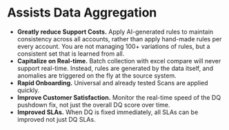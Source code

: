 # Assists Data Aggregation



* **Greatly reduce Support Costs.**  Apply AI-generated rules to maintain consistency across all accounts, rather than apply hand-made rules per every account.  You are not managing 100+ variations of rules, but a consistent set that is learned from all. 
* **Capitalize on Real-time.**  Batch collection with excel compare will never support real-time.  Instead, rules are generated by the data itself, and anomalies are triggered on the fly at the source system.
* **Rapid Onboarding.**  Universal and already tested Scans are applied quickly.
* **Improve Customer Satisfaction.** Monitor the real-time speed of the DQ pushdown fix, not just the overall DQ score over time.
* **Improved SLAs.**  When DQ is fixed immediately, all SLAs can be improved not just DQ SLAs.  

